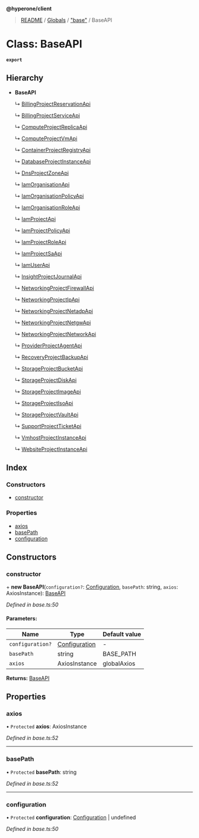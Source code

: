 **@hyperone/client**

> [README](../README.md) / [Globals](../globals.md) / ["base"](../modules/_base_.md) / BaseAPI

# Class: BaseAPI

**`export`** 

## Hierarchy

* **BaseAPI**

  ↳ [BillingProjectReservationApi](_api_.billingprojectreservationapi.md)

  ↳ [BillingProjectServiceApi](_api_.billingprojectserviceapi.md)

  ↳ [ComputeProjectReplicaApi](_api_.computeprojectreplicaapi.md)

  ↳ [ComputeProjectVmApi](_api_.computeprojectvmapi.md)

  ↳ [ContainerProjectRegistryApi](_api_.containerprojectregistryapi.md)

  ↳ [DatabaseProjectInstanceApi](_api_.databaseprojectinstanceapi.md)

  ↳ [DnsProjectZoneApi](_api_.dnsprojectzoneapi.md)

  ↳ [IamOrganisationApi](_api_.iamorganisationapi.md)

  ↳ [IamOrganisationPolicyApi](_api_.iamorganisationpolicyapi.md)

  ↳ [IamOrganisationRoleApi](_api_.iamorganisationroleapi.md)

  ↳ [IamProjectApi](_api_.iamprojectapi.md)

  ↳ [IamProjectPolicyApi](_api_.iamprojectpolicyapi.md)

  ↳ [IamProjectRoleApi](_api_.iamprojectroleapi.md)

  ↳ [IamProjectSaApi](_api_.iamprojectsaapi.md)

  ↳ [IamUserApi](_api_.iamuserapi.md)

  ↳ [InsightProjectJournalApi](_api_.insightprojectjournalapi.md)

  ↳ [NetworkingProjectFirewallApi](_api_.networkingprojectfirewallapi.md)

  ↳ [NetworkingProjectIpApi](_api_.networkingprojectipapi.md)

  ↳ [NetworkingProjectNetadpApi](_api_.networkingprojectnetadpapi.md)

  ↳ [NetworkingProjectNetgwApi](_api_.networkingprojectnetgwapi.md)

  ↳ [NetworkingProjectNetworkApi](_api_.networkingprojectnetworkapi.md)

  ↳ [ProviderProjectAgentApi](_api_.providerprojectagentapi.md)

  ↳ [RecoveryProjectBackupApi](_api_.recoveryprojectbackupapi.md)

  ↳ [StorageProjectBucketApi](_api_.storageprojectbucketapi.md)

  ↳ [StorageProjectDiskApi](_api_.storageprojectdiskapi.md)

  ↳ [StorageProjectImageApi](_api_.storageprojectimageapi.md)

  ↳ [StorageProjectIsoApi](_api_.storageprojectisoapi.md)

  ↳ [StorageProjectVaultApi](_api_.storageprojectvaultapi.md)

  ↳ [SupportProjectTicketApi](_api_.supportprojectticketapi.md)

  ↳ [VmhostProjectInstanceApi](_api_.vmhostprojectinstanceapi.md)

  ↳ [WebsiteProjectInstanceApi](_api_.websiteprojectinstanceapi.md)

## Index

### Constructors

* [constructor](_base_.baseapi.md#constructor)

### Properties

* [axios](_base_.baseapi.md#axios)
* [basePath](_base_.baseapi.md#basepath)
* [configuration](_base_.baseapi.md#configuration)

## Constructors

### constructor

\+ **new BaseAPI**(`configuration?`: [Configuration](_configuration_.configuration.md), `basePath`: string, `axios`: AxiosInstance): [BaseAPI](_base_.baseapi.md)

*Defined in base.ts:50*

#### Parameters:

Name | Type | Default value |
------ | ------ | ------ |
`configuration?` | [Configuration](_configuration_.configuration.md) | - |
`basePath` | string | BASE_PATH |
`axios` | AxiosInstance | globalAxios |

**Returns:** [BaseAPI](_base_.baseapi.md)

## Properties

### axios

• `Protected` **axios**: AxiosInstance

*Defined in base.ts:52*

___

### basePath

• `Protected` **basePath**: string

*Defined in base.ts:52*

___

### configuration

• `Protected` **configuration**: [Configuration](_configuration_.configuration.md) \| undefined

*Defined in base.ts:50*
